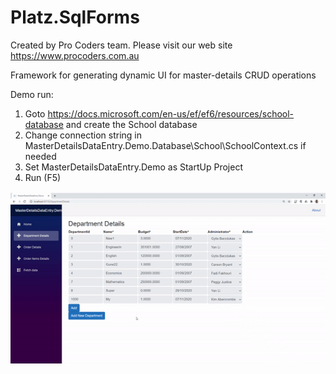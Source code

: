 # Platz.SqlForms

Created by Pro Coders team.
Please visit our web site https://www.procoders.com.au

Framework for generating dynamic UI for master-details CRUD operations

Demo run:

1. Goto https://docs.microsoft.com/en-us/ef/ef6/resources/school-database and create the School database 
2. Change connection string in MasterDetailsDataEntry.Demo.Database\School\SchoolContext.cs if needed
3. Set  MasterDetailsDataEntry.Demo as StartUp Project
4. Run (F5)

<img src="https://github.com/ProCodersPtyLtd/MasterDetailsDataEntry/blob/main/MasterDetails3.gif">

